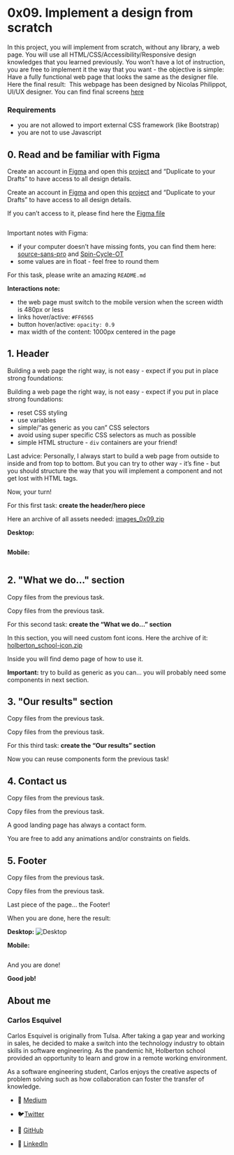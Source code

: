 # 0x09. Implement a design from scratch


In this project, you will implement from scratch, without any library, a web page. 
You will use all HTML/CSS/Accessibility/Responsive design knowledges that you learned previously. 
You won’t have a lot of instruction, you are free to implement it the way that you want - the objective is simple: Have a fully functional web page that looks the same as the designer file.
Here the final result:
<img src="https://holbertonintranet.s3.amazonaws.com/uploads/medias/2020/2/60df485eb772ecbad54a.jpg?X-Amz-Algorithm=AWS4-HMAC-SHA256&amp;X-Amz-Credential=AKIARDDGGGOUWMNL5ANN%2F20210823%2Fus-east-1%2Fs3%2Faws4_request&amp;X-Amz-Date=20210823T154022Z&amp;X-Amz-Expires=86400&amp;X-Amz-SignedHeaders=host&amp;X-Amz-Signature=fffcb62407b2bc0fa751b7449b59ca71111e9998fb6802c80d9e2242809067e8" alt="" style="">
This webpage has been designed by Nicolas Philippot, UI/UX designer.
You can find final screens [here](https://intranet-projects-files.s3.amazonaws.com/holbertonschool-webstack/622/Archive.zip)

### Requirements
  + you are not allowed to import external CSS framework (like Bootstrap)
  + you are not to use Javascript


## 0. Read and be familiar with Figma
Create an account in <a href="/rltoken/eumOUW-eMS4X9ZDZg9KPLg" title="Figma" target="_blank">Figma</a> and open this <a href="/rltoken/2ED3P1a2wnbQqRLi8aXJKw" title="project" target="_blank">project</a> and “Duplicate to your Drafts” to have access to all design details.

Create an account in [Figma](https://intranet.hbtn.io/rltoken/eumOUW-eMS4X9ZDZg9KPLg) and open this [project](https://intranet.hbtn.io/rltoken/2ED3P1a2wnbQqRLi8aXJKw) and “Duplicate to your Drafts” to have access to all design details.

If you can’t access to it, please find here the [Figma file](https://intranet.hbtn.io/rltoken/NxsDNicWs5KSlsR94kt52A)

<img src="https://holbertonintranet.s3.amazonaws.com/uploads/medias/2020/3/559ad8d43fb61e310e2b.png?X-Amz-Algorithm=AWS4-HMAC-SHA256&amp;X-Amz-Credential=AKIARDDGGGOUWMNL5ANN%2F20210823%2Fus-east-1%2Fs3%2Faws4_request&amp;X-Amz-Date=20210823T154022Z&amp;X-Amz-Expires=86400&amp;X-Amz-SignedHeaders=host&amp;X-Amz-Signature=7b3b73111dc7a4887362099965ccb17efac799e85f2c26c3a2d43c298a17e291" alt="" style="">

Important notes with Figma:
  + if your computer doesn’t have missing fonts, you can find them here: [source-sans-pro](https://intranet.hbtn.io/rltoken/wltHny-KZP3B8JFRvpmVjA) and [Spin-Cycle-OT](https://intranet.hbtn.io/rltoken/Qb96K4nTPQJO1paP_OBELw)
  + some values are in float - feel free to round them

For this task, please write an amazing `README.md`

**Interactions note:**
  + the web page must switch to the mobile version when the screen width is 480px or less
  + links hover/active: `#FF6565`
  + button hover/active: `opacity: 0.9`
  + max width of the content: 1000px centered in the page


## 1. Header
Building a web page the right way, is not easy - expect if you put in place strong foundations:

Building a web page the right way, is not easy - expect if you put in place strong foundations:
  + reset CSS styling
  + use variables
  + simple/“as generic as you can” CSS selectors
  + avoid using super specific CSS selectors as much as possible
  + simple HTML structure - `div` containers are your friend!

Last advice: Personally, I always start to build a web page from outside to inside and from top to bottom. 
But you can try to other way - it’s fine - but you should structure the way that you will implement a component and not get lost with HTML tags.

Now, your turn!

For this first task: **create the header/hero piece**

Here an archive of all assets needed: [images_0x09.zip](https://holbertonintranet.s3.amazonaws.com/uploads/misc/2020/3/d1597894d79386c83b9b.zip?X-Amz-Algorithm=AWS4-HMAC-SHA256&amp;X-Amz-Credential=AKIARDDGGGOUWMNL5ANN%2F20210823%2Fus-east-1%2Fs3%2Faws4_request&amp;X-Amz-Date=20210823T154022Z&amp;X-Amz-Expires=345600&amp;X-Amz-SignedHeaders=host&amp;X-Amz-Signature=52c998e3d01e6462b580e530ec54df81d9c59eb4eaf749231fca332fce01006f)

**Desktop:**

<img src="https://holbertonintranet.s3.amazonaws.com/uploads/medias/2020/3/4a93441c93989ad7ea72.gif?X-Amz-Algorithm=AWS4-HMAC-SHA256&amp;X-Amz-Credential=AKIARDDGGGOUWMNL5ANN%2F20210823%2Fus-east-1%2Fs3%2Faws4_request&amp;X-Amz-Date=20210823T154022Z&amp;X-Amz-Expires=86400&amp;X-Amz-SignedHeaders=host&amp;X-Amz-Signature=039cf0fab6e5e4d02947b8d722f4317a6d29daf674be0882984f063a84044642" alt="" style="">

**Mobile:**

<img src="https://holbertonintranet.s3.amazonaws.com/uploads/medias/2020/3/75a582f98640445a2dbf.gif?X-Amz-Algorithm=AWS4-HMAC-SHA256&amp;X-Amz-Credential=AKIARDDGGGOUWMNL5ANN%2F20210823%2Fus-east-1%2Fs3%2Faws4_request&amp;X-Amz-Date=20210823T154022Z&amp;X-Amz-Expires=86400&amp;X-Amz-SignedHeaders=host&amp;X-Amz-Signature=4cdeb905feff17d5d1fcc42728668cc07d7ad624b8e99fc0a1cea6e65163e73f" alt="" style="">


## 2. "What we do..." section
Copy files from the previous task.

Copy files from the previous task.

For this second task: **create the “What we do…” section**

In this section, you will need custom font icons. Here the archive of it: [holberton_school-icon.zip](https://holbertonintranet.s3.amazonaws.com/uploads/misc/2020/3/7159d988278de54d859d.zip?X-Amz-Algorithm=AWS4-HMAC-SHA256&amp;X-Amz-Credential=AKIARDDGGGOUWMNL5ANN%2F20210823%2Fus-east-1%2Fs3%2Faws4_request&amp;X-Amz-Date=20210823T154022Z&amp;X-Amz-Expires=345600&amp;X-Amz-SignedHeaders=host&amp;X-Amz-Signature=eb6003fe6d799948d2a32c49f8aed0192e027483ae254a7fbf07308491dbd38a)

Inside you will find demo page of how to use it.

**Important:** try to build as generic as you can… you will probably need some components in next section.


## 3. "Our results" section
Copy files from the previous task.

Copy files from the previous task.

For this third task: **create the “Our results” section**

Now you can reuse components form the previous task!


## 4. Contact us
Copy files from the previous task.

Copy files from the previous task.

A good landing page has always a contact form.

You are free to add any animations and/or constraints on fields.


## 5. Footer
Copy files from the previous task.

Copy files from the previous task.

Last piece of the page… the Footer!

When you are done, here the result:

**Desktop:**
![Desktop](https://holbertonintranet.s3.amazonaws.com/uploads/medias/2020/3/3b5a9f7948a58d58bd43.gif?X-Amz-Algorithm=AWS4-HMAC-SHA256&amp;X-Amz-Credential=AKIARDDGGGOUWMNL5ANN%2F20210823%2Fus-east-1%2Fs3%2Faws4_request&amp;X-Amz-Date=20210823T154022Z&amp;X-Amz-Expires=86400&amp;X-Amz-SignedHeaders=host&amp;X-Amz-Signature=f2bb0c9b7b9530ef93549dc88dce40faa5ac0d6afc325da0839f68ab09a6cd0c)
<img src="https://holbertonintranet.s3.amazonaws.com/uploads/medias/2020/3/3b5a9f7948a58d58bd43.gif?X-Amz-Algorithm=AWS4-HMAC-SHA256&amp;X-Amz-Credential=AKIARDDGGGOUWMNL5ANN%2F20210823%2Fus-east-1%2Fs3%2Faws4_request&amp;X-Amz-Date=20210823T154022Z&amp;X-Amz-Expires=86400&amp;X-Amz-SignedHeaders=host&amp;X-Amz-Signature=f2bb0c9b7b9530ef93549dc88dce40faa5ac0d6afc325da0839f68ab09a6cd0c" alt="" style="">

**Mobile:**

<img src="https://holbertonintranet.s3.amazonaws.com/uploads/medias/2020/3/83d6311e87d4775ca4b3.gif?X-Amz-Algorithm=AWS4-HMAC-SHA256&amp;X-Amz-Credential=AKIARDDGGGOUWMNL5ANN%2F20210823%2Fus-east-1%2Fs3%2Faws4_request&amp;X-Amz-Date=20210823T154022Z&amp;X-Amz-Expires=86400&amp;X-Amz-SignedHeaders=host&amp;X-Amz-Signature=89fbc7dbd707ef2972590885831b1821a1f81ef9b4fdcb37b4dac6a02191f919" alt="" style="">

And you are done! 

**Good job!**

## About me

### **Carlos Esquivel**
Carlos Esquivel is originally from Tulsa. After taking a gap year and working in sales, he decided to make a switch into the technology industry to obtain skills in software engineering. As the pandemic hit, Holberton school provided an opportunity to learn and grow in a remote working environment.

As a software engineering student, Carlos enjoys the creative aspects of problem solving such as how collaboration can foster the transfer of knowledge.

* 📖 [Medium](https://1831-9922.medium.com/)
* :bird:[Twitter](https://twitter.com/esquivelcarlo12)

* :robot: [GitHub](https://github.com/CSant04y)

* :briefcase: [LinkedIn](https://www.linkedin.com/in/carlos-esquivel-515768186/)
